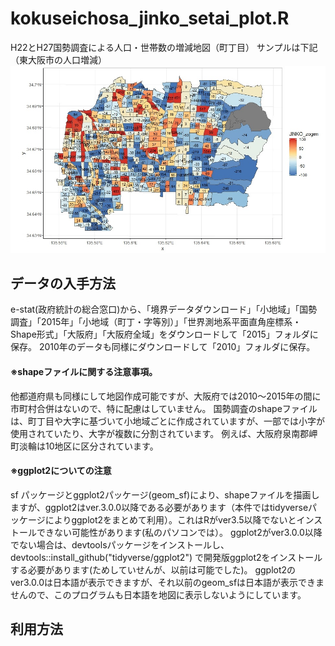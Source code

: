 # kokuseichosa_jinko_setai_plot.R
H22とH27国勢調査による人口・世帯数の増減地図（町丁目）
 サンプルは下記（東大阪市の人口増減）
![output_5_1](images/Rplot.jpeg)

## データの入手方法
e-stat(政府統計の総合窓口)から、「境界データダウンロード」「小地域」「国勢調査」「2015年」「小地域（町丁・字等別）」「世界測地系平面直角座標系・Shape形式」「大阪府」「大阪府全域」をダウンロードして「2015」フォルダに保存。
2010年のデータも同様にダウンロードして「2010」フォルダに保存。

#### ※shapeファイルに関する注意事項。 
他都道府県も同様にして地図作成可能ですが、大阪府では2010～2015年の間に市町村合併はないので、特に配慮はしていません。
国勢調査のshapeファイルは、町丁目や大字に基づいて小地域ごとに作成されていますが、一部では小字が使用されていたり、大字が複数に分割されています。
例えば、大阪府泉南郡岬町淡輪は10地区に区分されています。

#### ※ggplot2についての注意
sf パッケージとggplot2パッケージ(geom_sf)により、shapeファイルを描画しますが、ggplot2はver.3.0.0以降である必要があります（本件ではtidyverseパッケージによりggplot2をまとめて利用）。これはRがver3.5以降でないとインストールできない可能性があります(私のパソコンでは）。
ggplot2がver3.0.0以降でない場合は、devtoolsパッケージをインストールし、devtools::install_github("tidyverse/ggplot2") で開発版ggplot2をインストールする必要があります(ためしていせんが、以前は可能でした)。
ggplot2のver3.0.0は日本語が表示できますが、それ以前のgeom_sfは日本語が表示できませんので、このプログラムも日本語を地図に表示しないようにしています。

## 利用方法
